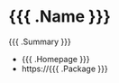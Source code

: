 <!-- $PF_IGNORE$ -->
# {{{ .Name }}}

{{{ .Summary }}}

- {{{ .Homepage }}}
- https://{{{ .Package }}}
